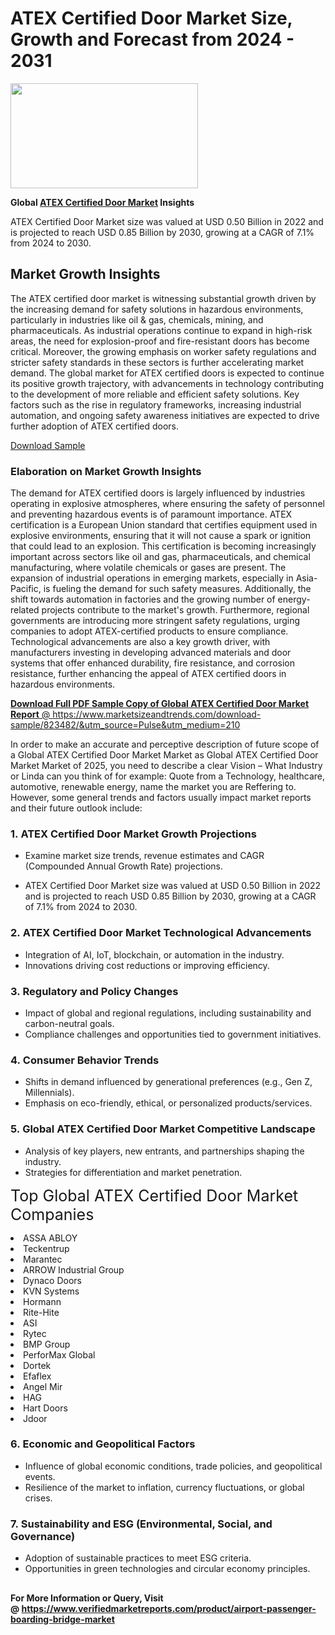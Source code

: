 <H1>ATEX Certified Door Market Size, Growth and Forecast from 2024 - 2031</H1><img class="aligncenter size-medium wp-image-584254" src="https://thirdeyenews.in/wp-content/uploads/2024/09/Global-Market-Research-300x168.jpeg" alt="" width="300" height="168" /><p><strong>Global&nbsp;<a href="https://www.marketsizeandtrends.com/download-sample/823482/&amp;utm_source=Pulse&amp;utm_medium=210">ATEX Certified Door Market</a> Insights</strong></p><p>ATEX Certified Door Market size was valued at USD 0.50 Billion in 2022 and is projected to reach USD 0.85 Billion by 2030, growing at a CAGR of 7.1% from 2024 to 2030.</p><p><h2>Market Growth Insights</h2> <p>The ATEX certified door market is witnessing substantial growth driven by the increasing demand for safety solutions in hazardous environments, particularly in industries like oil & gas, chemicals, mining, and pharmaceuticals. As industrial operations continue to expand in high-risk areas, the need for explosion-proof and fire-resistant doors has become critical. Moreover, the growing emphasis on worker safety regulations and stricter safety standards in these sectors is further accelerating market demand. The global market for ATEX certified doors is expected to continue its positive growth trajectory, with advancements in technology contributing to the development of more reliable and efficient safety solutions. Key factors such as the rise in regulatory frameworks, increasing industrial automation, and ongoing safety awareness initiatives are expected to drive further adoption of ATEX certified doors.</p> <p><a href="download-link">Download Sample</a></p> <h3>Elaboration on Market Growth Insights</h3> <p>The demand for ATEX certified doors is largely influenced by industries operating in explosive atmospheres, where ensuring the safety of personnel and preventing hazardous events is of paramount importance. ATEX certification is a European Union standard that certifies equipment used in explosive environments, ensuring that it will not cause a spark or ignition that could lead to an explosion. This certification is becoming increasingly important across sectors like oil and gas, pharmaceuticals, and chemical manufacturing, where volatile chemicals or gases are present. The expansion of industrial operations in emerging markets, especially in Asia-Pacific, is fueling the demand for such safety measures. Additionally, the shift towards automation in factories and the growing number of energy-related projects contribute to the market's growth. Furthermore, regional governments are introducing more stringent safety regulations, urging companies to adopt ATEX-certified products to ensure compliance. Technological advancements are also a key growth driver, with manufacturers investing in developing advanced materials and door systems that offer enhanced durability, fire resistance, and corrosion resistance, further enhancing the appeal of ATEX certified doors in hazardous environments.</p> <p><a href="more-info-link"></p><p><span class=""><strong>Download Full PDF Sample Copy of Global ATEX Certified Door Market Report</strong> @ <a href="https://www.marketsizeandtrends.com/download-sample/823482/&amp;utm_source=Pulse&amp;utm_medium=210" target="_blank">https://www.marketsizeandtrends.com/download-sample/823482/&amp;utm_source=Pulse&amp;utm_medium=210</a></span></p><p>In order to make an accurate and perceptive description of future scope of a Global&nbsp;ATEX Certified Door Market Market as Global&nbsp;ATEX Certified Door Market Market of 2025, you need to describe a clear Vision &ndash; What Industry or Linda can you think of for example: Quote from a Technology, healthcare, automotive, renewable energy, name the market you are Reffering to. However, some general trends and factors usually impact market reports and their future outlook include:</p><h3>1.&nbsp;<strong>ATEX Certified Door Market Growth Projections</strong></h3><ul><li>Examine market size trends, revenue estimates and CAGR (Compounded Annual Growth Rate) projections.</li><li><p>ATEX Certified Door Market size was valued at USD 0.50 Billion in 2022 and is projected to reach USD 0.85 Billion by 2030, growing at a CAGR of 7.1% from 2024 to 2030.</p></li></ul><h3>2.&nbsp;<strong>ATEX Certified Door Market Technological Advancements</strong></h3><ul><li>Integration of AI, IoT, blockchain, or automation in the industry.</li><li>Innovations driving cost reductions or improving efficiency.</li></ul><h3>3.&nbsp;<strong>Regulatory and Policy Changes</strong></h3><ul><li>Impact of global and regional regulations, including sustainability and carbon-neutral goals.</li><li>Compliance challenges and opportunities tied to government initiatives.</li></ul><h3>4.&nbsp;<strong>Consumer Behavior Trends</strong></h3><ul><li>Shifts in demand influenced by generational preferences (e.g., Gen Z, Millennials).</li><li>Emphasis on eco-friendly, ethical, or personalized products/services.</li></ul><h3>5.&nbsp;<strong>Global ATEX Certified Door Market Competitive Landscape</strong></h3><ul><li>Analysis of key players, new entrants, and partnerships shaping the industry.</li><li>Strategies for differentiation and market penetration.</li></ul><p data-pm-slice="1 1 []"><span style="color: inherit; font-family: inherit; font-size: 25px;">Top Global ATEX Certified Door Market Companies</span></p><div class="" data-test-id=""><p><li>ASSA ABLOY</li><li> Teckentrup</li><li> Marantec</li><li> ARROW Industrial Group</li><li> Dynaco Doors</li><li> KVN Systems</li><li> Hormann</li><li> Rite-Hite</li><li> ASI</li><li> Rytec</li><li> BMP Group</li><li> PerforMax Global</li><li> Dortek</li><li> Efaflex</li><li> Angel Mir</li><li> HAG</li><li> Hart Doors</li><li> Jdoor</li></p></div><h3>6.&nbsp;<strong>Economic and Geopolitical Factors</strong></h3><ul><li>Influence of global economic conditions, trade policies, and geopolitical events.</li><li>Resilience of the market to inflation, currency fluctuations, or global crises.</li></ul><h3>7.&nbsp;<strong>Sustainability and ESG (Environmental, Social, and Governance)</strong></h3><ul><li>Adoption of sustainable practices to meet ESG criteria.</li><li>Opportunities in green technologies and circular economy principles.</li></ul><h2><strong style="font-size: 14px;">For More Information or Query, Visit @&nbsp;</strong><a style="background-color: #ffffff; font-size: 14px;" href="https://www.marketsizeandtrends.com/report/atex-certified-door-market/" target="_blank">https://www.verifiedmarketreports.com/product/airport-passenger-boarding-bridge-market</a></h2>
